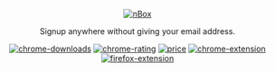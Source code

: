 <p align="center">
  <a href="https://nbox.notif.me">
    <img alt="nBox" src="https://nbox.notif.me/img/logo-inbox.png" />
  </a>
</p>

<p align="center">
  Signup anywhere without giving your email address.
</p>

<p align="center">
  <a href="https://chrome.google.com/webstore/detail/nbox-your-registrations-d/gjffheoeedkincollmimgklbckindfkk"><img alt="chrome-downloads" src="https://img.shields.io/chrome-web-store/d/gjffheoeedkincollmimgklbckindfkk.svg?style=flat" /></a>
  <a href="https://chrome.google.com/webstore/detail/nbox-your-registrations-d/gjffheoeedkincollmimgklbckindfkk"><img alt="chrome-rating" src="https://img.shields.io/chrome-web-store/rating/gjffheoeedkincollmimgklbckindfkk.svg?style=flat" /></a>
  <a href="https://chrome.google.com/webstore/detail/nbox-your-registrations-d/gjffheoeedkincollmimgklbckindfkk"><img alt="price" src="https://img.shields.io/badge/price-$0-brightgreen.svg?style=flat" /></a>
  <a href="https://chrome.google.com/webstore/detail/nbox-your-registrations-d/gjffheoeedkincollmimgklbckindfkk"><img alt="chrome-extension" src="https://img.shields.io/badge/extension-Chrome-blue.svg?style=flat" /></a>
  <a href="https://addons.mozilla.org/fr/firefox/addon/nbox"><img alt="firefox-extension" src="https://img.shields.io/badge/extension-Firefox-blue.svg?style=flat" /></a>
</p>
